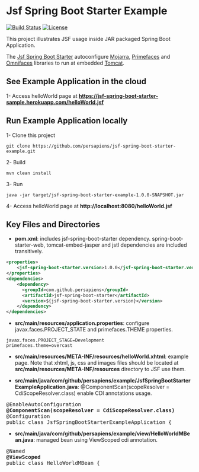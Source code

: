 Jsf Spring Boot Starter Example
=====
[![Build Status](https://travis-ci.org/persapiens/jsf-spring-boot-starter-example.svg?branch=master)](https://travis-ci.org/persapiens/jsf-spring-boot-starter)
[![License](http://img.shields.io/:license-apache-blue.svg)](http://www.apache.org/licenses/LICENSE-2.0.html)


This project illustrates JSF usage inside JAR packaged Spring Boot Application.

The [Jsf Spring Boot Starter](https://github.com/persapiens/jsf-spring-boot-starter) autoconfigure [Mojarra](https://javaserverfaces.java.net/), [Primefaces](http://primefaces.org/) and [Omnifaces](http://omnifaces.org/) libraries to run at embedded [Tomcat](http://tomcat.apache.org/).

## See Example Application in the cloud

1- Access helloWorld page at **https://jsf-spring-boot-starter-sample.herokuapp.com/helloWorld.jsf**

## Run Example Application locally

1- Clone this project
```Shell
git clone https://github.com/persapiens/jsf-spring-boot-starter-example.git
```

2- Build
```Shell
mvn clean install
```

3- Run
```Shell
java -jar target/jsf-spring-boot-starter-example-1.0.0-SNAPSHOT.jar
```

4- Access helloWorld page at **http://localhost:8080/helloWorld.jsf**

## Key Files and Directories

- **pom.xml**: includes jsf-spring-boot-starter dependency. spring-boot-starter-web, tomcat-embed-jasper and jstl dependencies are included transitively.

```xml
<properties>
    <jsf-spring-boot-starter.version>1.0.0</jsf-spring-boot-starter.version>
</properties>
<dependencies>
    <dependency>
      <groupId>com.github.persapiens</groupId>
      <artifactId>jsf-spring-boot-starter</artifactId>
      <version>${jsf-spring-boot-starter.version}</version>
    </dependency>
</dependencies>
```

- **src/main/resources/application.properties**: configure javax.faces.PROJECT_STATE and primefaces.THEME properties.

```properties
javax.faces.PROJECT_STAGE=Development
primefaces.theme=overcast
```

- **src/main/resources/META-INF/resources/helloWorld.xhtml**: example page. Note that xhtml, js, css and images files should be located at **src/main/resources/META-INF/resources** directory to JSF use them.

- **src/main/java/com/github/persapiens/example/JsfSpringBootStarterExampleApplication.java**: @ComponentScan(scopeResolver = CdiScopeResolver.class) enable CDI annotations usage.

<pre>
@EnableAutoConfiguration
<b>@ComponentScan(scopeResolver = CdiScopeResolver.class)</b>
@Configuration
public class JsfSpringBootStarterExampleApplication {
</pre>

- **src/main/java/com/github/persapiens/example/view/HelloWorldMBean.java**: managed bean using ViewScoped cdi annotation.

<pre>
@Named
<b>@ViewScoped</b>
public class HelloWorldMBean {
</pre>
